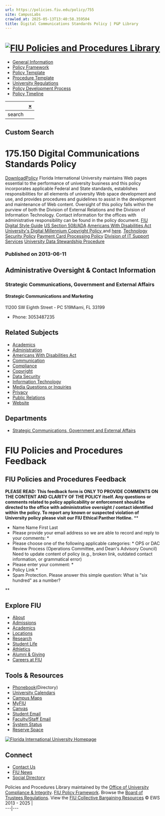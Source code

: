 ```yaml
---
url: https://policies.fiu.edu/policy/755
site: CampusLabs
crawled_at: 2025-05-13T13:40:58.359504
title: Digital Communications Standards Policy | P&P Library
---
```


# [![FIU Policies and Procedures Library](https://policies.fiu.edu/inc/img/FIULogo-policies.png)](https://policies.fiu.edu/)
  * [General Information](https://compliance.fiu.edu/policies-procedures/)
  * [Policy Framework](https://compliance.fiu.edu/wp-content/uploads/sites/21/2019/05/Policy_Framework.pdf)
  * [Policy Template](https://compliance.fiu.edu/wp-content/uploads/sites/21/2019/05/Policy_Template.docx)
  * [Procedure Template](https://compliance.fiu.edu/wp-content/uploads/sites/21/2019/05/Procedure_Template.docx)
  * [University Regulations](http://regulations.fiu.edu/regulation)
  * [Policy Development Process](http://policies.fiu.edu/record_profile.php?id=192)
  * [Policy Timeline](https://compliance.fiu.edu/wp-content/uploads/sites/21/2019/05/Policy_Timeline.pdf)


| | [×](javascript:void\(0\) "Clear search box")  
---|---  
search|   
Custom Search  
---  
# 175.150 Digital Communications Standards Policy
[DownloadPolicy](https://policies.fiu.edu/files/755.pdf)
Florida International University maintains Web pages essential to the performance of university business and this policy incorporates applicable Federal and State standards, establishes responsibilities for all elements of university Web space development and use, and provides procedures and guidelines to assist in the development and maintenance of Web content.
Oversight of this policy falls within the purview of both the Division of External Relations and the Division of Information Technology.
Contact information for the offices with administrative responsibility can be found in the policy document.
[ FIU Digital Style Guide](https://digicomm.fiu.edu/style-guide/)
[US Section 508/ADA](https://www.section508.gov)
[Americans With Disabilities Act](http://www.ada.gov)
[ University's Digital Millennium Copyright Policy ](https://policies.fiu.edu/policy/545) and [here](https://library.fiu.edu/search/node/copyright).
[Technology Security Policy](http://policies.fiu.edu/policy/96.pdf)
[Payment Card Processing Policy](http://policies.fiu.edu/policy/728.pdf)
[Division of IT Support Services](http://utshelp.fiu.edu)
[University Data Stewardship Procedure](http://policies.fiu.edu/procedure/560.pdf)
### Published on 2013-06-11
## Administrative Oversight & Contact Information
### Strategic Communications, Government and External Affairs
#### Strategic Communications and Marketing
11200 SW Eighth Street - PC 519Miami, FL 33199
  * Phone: 3053487235


## Related Subjects
  * [Academics](https://policies.fiu.edu/search/?subject=128)
  * [Administration](https://policies.fiu.edu/search/?subject=108)
  * [Americans With Disabilities Act](https://policies.fiu.edu/search/?subject=28)
  * [Communication](https://policies.fiu.edu/search/?subject=125)
  * [Compliance](https://policies.fiu.edu/search/?subject=38)
  * [Copyright](https://policies.fiu.edu/search/?subject=42)
  * [Data Security](https://policies.fiu.edu/search/?subject=43)
  * [Information Technology](https://policies.fiu.edu/search/?subject=67)
  * [Media Questions or Inquiries](https://policies.fiu.edu/search/?subject=77)
  * [Privacy](https://policies.fiu.edu/search/?subject=112)
  * [Public Relations](https://policies.fiu.edu/search/?subject=122)
  * [Website](https://policies.fiu.edu/search/?subject=99)


## Departments
  * [Strategic Communications, Government and External Affairs](https://policies.fiu.edu/search/?department=1449)


# FIU Policies and Procedures Feedback
## FIU Policies and Procedures Feedback
**PLEASE READ: This feedback form is ONLY TO PROVIDE COMMENTS ON THE CONTENT AND CLARITY OF THE POLICY itself. Any questions or comments related to policy applicability or enforcement should be directed to the office with administrative oversight / contact identified within the policy. To report any known or suspected violation of University policy please visit our FIU Ethical Panther Hotline.**
**
  * Name Name  First Last
  * Please provide your email address so we are able to record and reply to your comments: *
  * Please choose one of the following applicable categories: *
OPS or DAC Review Process (Operations Committee, and Dean's Advisory Council) Need to update content of policy (e.g., broken link, outdated contact information, or grammatical error)
  * Please enter your comment: *
  * Policy Link *
  * Spam Protection. Please answer this simple question: What is "six hundred" as a number? 

**
## Explore FIU
  * [About](https://fiu.edu/about/index.html)
  * [Admissions](https://fiu.edu/admissions/index.html)
  * [Academics](https://fiu.edu/academics/index.html)
  * [Locations](https://fiu.edu/locations/index.html)
  * [Research](https://fiu.edu/research/index.html)
  * [Student Life](https://fiu.edu/student-life/index.html)
  * [Athletics](https://fiu.edu/athletics/index.html)
  * [Alumni & Giving](https://fiu.edu/alumni-and-giving/index.html)
  * [Careers at FIU](https://hr.fiu.edu/careers/)


## Tools & Resources
  * [Phonebook](https://phonebook.fiu.edu)(Directory)
  * [University Calendars](https://calendar.fiu.edu/)
  * [Campus Maps](http://campusmaps.fiu.edu/)
  * [MyFIU](https://my.fiu.edu/)
  * [Canvas](https://fiu.instructure.com/)
  * [Student Email](http://panthermail.fiu.edu/)
  * [Faculty/Staff Email](http://mail.fiu.edu/)
  * [System Status](https://italerts.fiu.edu)
  * [Reserve Space](https://reservespace.fiu.edu/make-reservation/)


[![Florida International University Homepage](https://www.fiu.edu/_assets/images/logo.png)](https://fiu.edu)
## Connect
  * [Contact Us](https://fiu.edu/about/contact-us/index.html)
  * [FIU News](https://news.fiu.edu/)
  * [Social Directory](http://social.fiu.edu)


Policies and Procedures Library maintained by the [Office of University Compliance & Integrity](http://compliance.fiu.edu). [FIU Policy Framework](https://compliance.fiu.edu/documents/Policy_Framework.pdf). Browse the [Board of Trustees Regulations](https://regulations.fiu.edu/). View the [FIU Collective Bargaining Resources](https://hr.fiu.edu/employees-affiliates/working-at-fiu/) © EWS 2013 - 2025
|   
---|---
